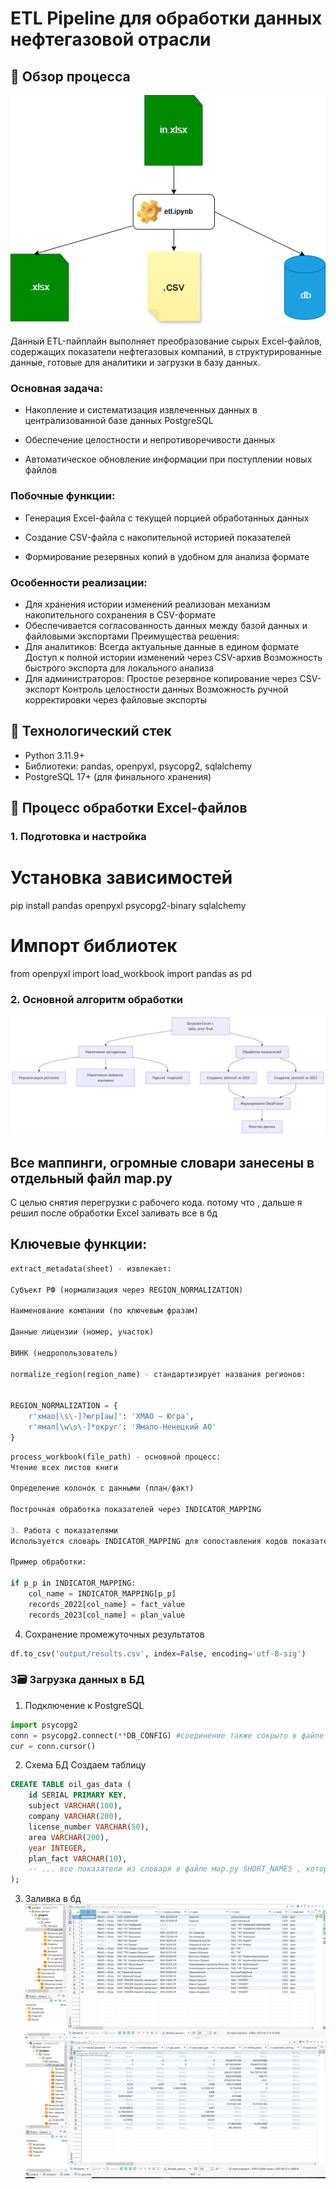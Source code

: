 # ETL Pipeline для обработки данных нефтегазовой отрасли

## 📌 Обзор процесса
![screen](etl_project/results/workflow.png)

Данный ETL-пайплайн выполняет преобразование сырых Excel-файлов, содержащих показатели нефтегазовых компаний, в структурированные данные, готовые для аналитики и загрузки в базу данных.
### Основная задача:

* Накопление и систематизация извлеченных данных в централизованной базе данных PostgreSQL

* Обеспечение целостности и непротиворечивости данных

* Автоматическое обновление информации при поступлении новых файлов

### Побочные функции:

* Генерация Excel-файла с текущей порцией обработанных данных

* Создание CSV-файла с накопительной историей показателей

* Формирование резервных копий в удобном для анализа формате

### Особенности реализации:

* Для хранения истории изменений реализован механизм накопительного сохранения в CSV-формате
* Обеспечивается согласованность данных между базой данных и файловыми экспортами
Преимущества решения:
* Для аналитиков:
Всегда актуальные данные в едином формате
Доступ к полной истории изменений через CSV-архив
Возможность быстрого экспорта для локального анализа
* Для администраторов:
Простое резервное копирование через CSV-экспорт
Контроль целостности данных
Возможность ручной корректировки через файловые экспорты

## 🔧 Технологический стек
- Python 3.11.9+
- Библиотеки: pandas, openpyxl, psycopg2, sqlalchemy
- PostgreSQL 17+ (для финального хранения)

## 🔄 Процесс обработки Excel-файлов

### 1. Подготовка и настройка

# Установка зависимостей
pip install pandas openpyxl psycopg2-binary sqlalchemy

# Импорт библиотек
from openpyxl import load_workbook
import pandas as pd

### 2. Основной алгоритм обработки
![screen](etl_project/results/scheme.png)
## Все маппинги, огромные словари занесены в отдельный файл map.py
С целью снятия перегрузки с рабочего кода.
потому что , дальше я решил после обработки Excel заливать все в бд
## Ключевые функции:
```python
extract_metadata(sheet) - извлекает:

Субъект РФ (нормализация через REGION_NORMALIZATION)

Наименование компании (по ключевым фразам)

Данные лицензии (номер, участок)

ВИНК (недропользователь)

normalize_region(region_name) - стандартизирует названия регионов:


REGION_NORMALIZATION = {
    r'хмао[\s\-]?югр[аы]': 'ХМАО — Югра',
    r'ямал[\w\s\-]*округ': 'Ямало-Ненецкий АО'
}

```
```python
process_workbook(file_path) - основной процесс:
Чтение всех листов книги

Определение колонок с данными (план/факт)

Построчная обработка показателей через INDICATOR_MAPPING

3. Работа с показателями
Используется словарь INDICATOR_MAPPING для сопоставления кодов показателей (например "1.1.") с их полными названиями.

Пример обработки:

if p_p in INDICATOR_MAPPING:
    col_name = INDICATOR_MAPPING[p_p]
    records_2022[col_name] = fact_value
    records_2023[col_name] = plan_value
```
4. Сохранение промежуточных результатов
```python
df.to_csv('output/results.csv', index=False, encoding='utf-8-sig')
```
### 3🗃️ Загрузка данных в БД

1. Подключение к PostgreSQL
```python
import psycopg2
conn = psycopg2.connect(**DB_CONFIG) #соединение также сокрыто в файле map.py
cur = conn.cursor()
```
2. Схема БД
Создаем таблицу
```sql
CREATE TABLE oil_gas_data (
    id SERIAL PRIMARY KEY,
    subject VARCHAR(100),
    company VARCHAR(200),
    license_number VARCHAR(50),
    area VARCHAR(200),
    year INTEGER,
    plan_fact VARCHAR(10),
    -- ... все показатели из словаря в файле мap.py SHORT_NAMES , которые получает пункт из словаря INDICATOR_MAPPING, выдает короткое латинское название для создания --уникальной колонки в бд
);
```
3. Заливка в бд
![screen](etl_project/results/image.png)
![screen](etl_project/results/image2.png)
